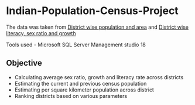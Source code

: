 # Indian-Population-Census-Project

The data was taken from [District wise population and area](https://www.census2011.co.in/district.php) and [District wise literacy, sex ratio and growth](https://www.census2011.co.in/literacy.php)

Tools used - Microsoft SQL Server Management studio 18

## Objective
 * Calculating average sex ratio, growth and literacy rate across districts
 * Estimating the current and previous census population
 * Estimating per square kilometer population across district
 * Ranking districts based on various parameters

